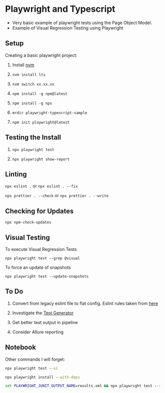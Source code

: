 # Playwright and Typescript

- Very basic example of playwright tests using the Page Object Model.
- Example of Visual Regression Testing using Playwright

## Setup

Creating a basic playwright project:

1. Install [nvm](https://github.com/coreybutler/nvm-windows#installation--upgrades)

1. `nvm install lts`

1. `nvm switch xx.xx.xx`

1. `npm install -g npm@latest`

1. `npm install -g npx`

1. `mrdir playwright-typescript-sample`

1. `npm init playwright@latest`

## Testing the Install

1. `npx playwright test`

1. `npx playwright show-report`

## Linting

`npx eslint .` or `npx eslint . --fix`

`npx prettier . --check` or `npx prettier . --write`

## Checking for Updates

`npx npm-check-updates`

## Visual Testing

To execute Visual Regression Tests

`npx playwright test --grep @visual`

To force an update of snapshots

`npx playwright test --update-snapshots`

## To Do

1. Convert from legacy eslint file to flat config.  Eslint rules taken from [here](https://github.com/elaichenkov/playwright-example-recipes/blob/main/.gitignore)

1. Investigate the [Test Generator](https://playwright.dev/docs/codegen)

1. Get better test output in pipeline

1. Consider Allure reporting

## Notebook

Other commands I will forget:

``` cmd
npx playwright test --ui

npx playwright install --with-deps

set PLAYWRIGHT_JUNIT_OUTPUT_NAME=results.xml && npx playwright test --reporter=junit # Seems to cause issue with filename containing exrta space
```
